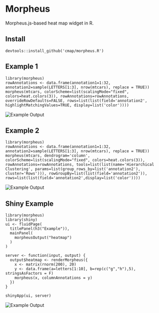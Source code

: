 # Morpheus
Morpheus.js-based heat map widget in R.

## Install

```
devtools::install_github('cmap/morpheus.R')
```

## Example 1
```
library(morpheus)
rowAnnotations <- data.frame(annotation1=1:32, annotation2=sample(LETTERS[1:3], nrow(mtcars), replace = TRUE))
morpheus(mtcars, colorScheme=list(scalingMode="fixed", colors=heat.colors(3)), rowAnnotations=rowAnnotations, overrideRowDefaults=FALSE, rows=list(list(field='annotation2', highlightMatchingValues=TRUE, display=list('color'))))
```
![Example Output](https://raw.githubusercontent.com/cmap/morpheus.R/master/images/heatmap1.png)

 ## Example 2
```
library(morpheus)
rowAnnotations <- data.frame(annotation1=1:32, annotation2=sample(LETTERS[1:3], nrow(mtcars), replace = TRUE))
morpheus(mtcars, dendrogram='column', colorScheme=list(scalingMode="fixed", colors=heat.colors(3)), rowAnnotations=rowAnnotations, tools=list(list(name='Hierarchical Clustering', params=list(group_rows_by=list('annotation2'), cluster='Rows'))), rowGroupBy=list(list(field='annotation2')),
rows=list(list(field='annotation2',display=list('color'))))
```
![Example Output](https://raw.githubusercontent.com/cmap/morpheus.R/master/images/heatmap2.png)

## Shiny Example

```
library(morpheus)
library(shiny)
ui <- fluidPage(
  titlePanel(h3("Example")),
  mainPanel(
    morpheusOutput("heatmap")
  )
)

server <- function(input, output) {
  output$heatmap <- renderMorpheus({
    x <- matrix(rnorm(200), 20)
    y <- data.frame(a=letters[1:10], b=rep(c("g","h"),5), stringsAsFactors = F)
    morpheus(x, columnAnnotations = y)
  })
}

shinyApp(ui, server)
```
![Example Output](https://raw.githubusercontent.com/cmap/morpheus.R/master/images/shiny.png)
